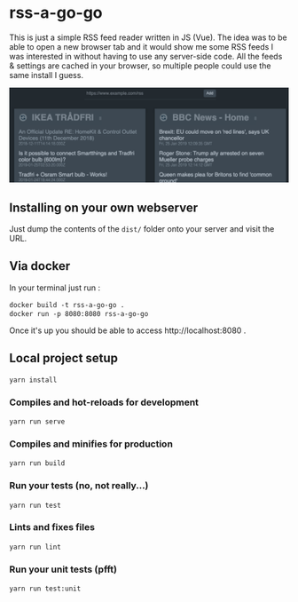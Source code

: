 # rss-a-go-go

This is just a simple RSS feed reader written in JS (Vue).  The idea was to be able to open a new browser tab and it would show me some RSS feeds I was interested in without having to use any server-side code. All the feeds & settings are cached in your browser, so
multiple people could use the same install I guess.

![screenshot](src/assets/screenshot.png)

## Installing on your own webserver

Just dump the contents of the `dist/` folder onto your server and visit the URL.

## Via docker

In your terminal just run :
```
docker build -t rss-a-go-go .
docker run -p 8080:8080 rss-a-go-go
```

Once it's up you should be able to access http://localhost:8080 .

## Local project setup
```
yarn install
```

### Compiles and hot-reloads for development
```
yarn run serve
```

### Compiles and minifies for production
```
yarn run build
```

### Run your tests (no, not really...)
```
yarn run test
```

### Lints and fixes files
```
yarn run lint
```

### Run your unit tests (pfft)
```
yarn run test:unit
```
